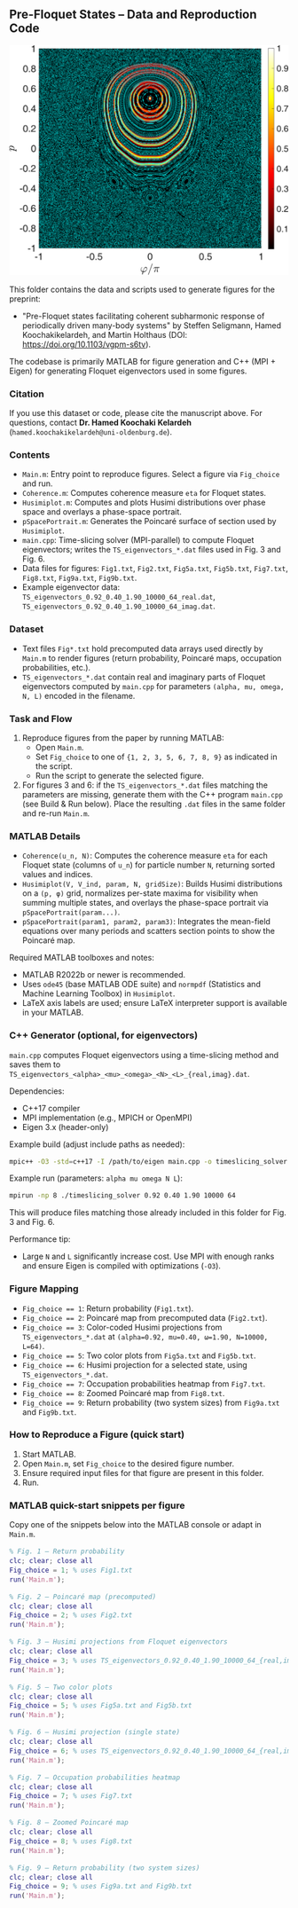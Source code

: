 ## Pre-Floquet States – Data and Reproduction Code

![Husimi/Phase-Space Illustration](tmp2.png)

This folder contains the data and scripts used to generate figures for the preprint:

- "Pre-Floquet states facilitating coherent subharmonic response of periodically driven many-body systems" by Steffen Seligmann, Hamed Koochakikelardeh, and Martin Holthaus (DOI: https://doi.org/10.1103/vgpm-s6tv).
  
The codebase is primarily MATLAB for figure generation and C++ (MPI + Eigen) for generating Floquet eigenvectors used in some figures.


### Citation
If you use this dataset or code, please cite the manuscript above. For questions, contact **Dr. Hamed Koochaki Kelardeh** (`hamed.koochakikelardeh@uni-oldenburg.de`).

### Contents
- `Main.m`: Entry point to reproduce figures. Select a figure via `Fig_choice` and run.
- `Coherence.m`: Computes coherence measure `eta` for Floquet states.
- `Husimiplot.m`: Computes and plots Husimi distributions over phase space and overlays a phase-space portrait.
- `pSpacePortrait.m`: Generates the Poincaré surface of section used by `Husimiplot`.
- `main.cpp`: Time-slicing solver (MPI-parallel) to compute Floquet eigenvectors; writes the `TS_eigenvectors_*.dat` files used in Fig. 3 and Fig. 6.
- Data files for figures: `Fig1.txt`, `Fig2.txt`, `Fig5a.txt`, `Fig5b.txt`, `Fig7.txt`, `Fig8.txt`, `Fig9a.txt`, `Fig9b.txt`.
- Example eigenvector data: `TS_eigenvectors_0.92_0.40_1.90_10000_64_real.dat`, `TS_eigenvectors_0.92_0.40_1.90_10000_64_imag.dat`.

### Dataset
- Text files `Fig*.txt` hold precomputed data arrays used directly by `Main.m` to render figures (return probability, Poincaré maps, occupation probabilities, etc.).
- `TS_eigenvectors_*.dat` contain real and imaginary parts of Floquet eigenvectors computed by `main.cpp` for parameters `(alpha, mu, omega, N, L)` encoded in the filename.

### Task and Flow
1. Reproduce figures from the paper by running MATLAB:
   - Open `Main.m`.
   - Set `Fig_choice` to one of `{1, 2, 3, 5, 6, 7, 8, 9}` as indicated in the script.
   - Run the script to generate the selected figure.
2. For figures 3 and 6: if the `TS_eigenvectors_*.dat` files matching the parameters are missing, generate them with the C++ program `main.cpp` (see Build & Run below). Place the resulting `.dat` files in the same folder and re-run `Main.m`.

### MATLAB Details
- `Coherence(u_n, N)`: Computes the coherence measure `eta` for each Floquet state (columns of `u_n`) for particle number `N`, returning sorted values and indices.
- `Husimiplot(V, V_ind, param, N, gridSize)`: Builds Husimi distributions on a `(p, φ)` grid, normalizes per-state maxima for visibility when summing multiple states, and overlays the phase-space portrait via `pSpacePortrait(param...)`.
- `pSpacePortrait(param1, param2, param3)`: Integrates the mean-field equations over many periods and scatters section points to show the Poincaré map.

Required MATLAB toolboxes and notes:
- MATLAB R2022b or newer is recommended.
- Uses `ode45` (base MATLAB ODE suite) and `normpdf` (Statistics and Machine Learning Toolbox) in `Husimiplot`.
- LaTeX axis labels are used; ensure LaTeX interpreter support is available in your MATLAB.

### C++ Generator (optional, for eigenvectors)
`main.cpp` computes Floquet eigenvectors using a time-slicing method and saves them to `TS_eigenvectors_<alpha>_<mu>_<omega>_<N>_<L>_{real,imag}.dat`.

Dependencies:
- C++17 compiler
- MPI implementation (e.g., MPICH or OpenMPI)
- Eigen 3.x (header-only)

Example build (adjust include paths as needed):
```bash
mpic++ -O3 -std=c++17 -I /path/to/eigen main.cpp -o timeslicing_solver
```

Example run (parameters: `alpha mu omega N L`):
```bash
mpirun -np 8 ./timeslicing_solver 0.92 0.40 1.90 10000 64
```
This will produce files matching those already included in this folder for Fig. 3 and Fig. 6.

Performance tip:
- Large `N` and `L` significantly increase cost. Use MPI with enough ranks and ensure Eigen is compiled with optimizations (`-O3`).

### Figure Mapping
- `Fig_choice == 1`: Return probability (`Fig1.txt`).
- `Fig_choice == 2`: Poincaré map from precomputed data (`Fig2.txt`).
- `Fig_choice == 3`: Color-coded Husimi projections from `TS_eigenvectors_*.dat` at `(alpha=0.92, mu=0.40, ω=1.90, N=10000, L=64)`.
- `Fig_choice == 5`: Two color plots from `Fig5a.txt` and `Fig5b.txt`.
- `Fig_choice == 6`: Husimi projection for a selected state, using `TS_eigenvectors_*.dat`.
- `Fig_choice == 7`: Occupation probabilities heatmap from `Fig7.txt`.
- `Fig_choice == 8`: Zoomed Poincaré map from `Fig8.txt`.
- `Fig_choice == 9`: Return probability (two system sizes) from `Fig9a.txt` and `Fig9b.txt`.

### How to Reproduce a Figure (quick start)
1. Start MATLAB.
2. Open `Main.m`, set `Fig_choice` to the desired figure number.
3. Ensure required input files for that figure are present in this folder.
4. Run.

### MATLAB quick-start snippets per figure
Copy one of the snippets below into the MATLAB console or adapt in `Main.m`.

```matlab
% Fig. 1 – Return probability
clc; clear; close all
Fig_choice = 1; % uses Fig1.txt
run('Main.m');
```

```matlab
% Fig. 2 – Poincaré map (precomputed)
clc; clear; close all
Fig_choice = 2; % uses Fig2.txt
run('Main.m');
```

```matlab
% Fig. 3 – Husimi projections from Floquet eigenvectors
clc; clear; close all
Fig_choice = 3; % uses TS_eigenvectors_0.92_0.40_1.90_10000_64_{real,imag}.dat
run('Main.m');
```

```matlab
% Fig. 5 – Two color plots
clc; clear; close all
Fig_choice = 5; % uses Fig5a.txt and Fig5b.txt
run('Main.m');
```

```matlab
% Fig. 6 – Husimi projection (single state)
clc; clear; close all
Fig_choice = 6; % uses TS_eigenvectors_0.92_0.40_1.90_10000_64_{real,imag}.dat
run('Main.m');
```

```matlab
% Fig. 7 – Occupation probabilities heatmap
clc; clear; close all
Fig_choice = 7; % uses Fig7.txt
run('Main.m');
```

```matlab
% Fig. 8 – Zoomed Poincaré map
clc; clear; close all
Fig_choice = 8; % uses Fig8.txt
run('Main.m');
```

```matlab
% Fig. 9 – Return probability (two system sizes)
clc; clear; close all
Fig_choice = 9; % uses Fig9a.txt and Fig9b.txt
run('Main.m');
```




